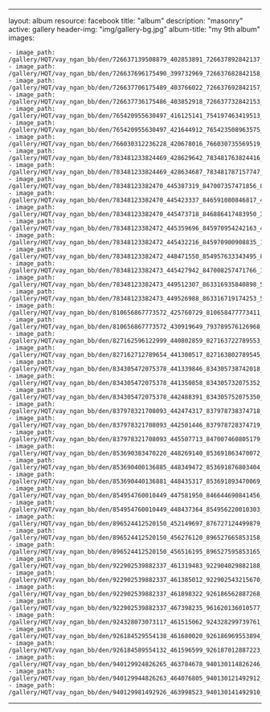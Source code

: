 
---
layout: album
resource: facebook
title: "album"
description: "masonry"
active: gallery
header-img: "img/gallery-bg.jpg"
album-title: "my 9th album"
images:
    
    - image_path: /gallery/HQT/vay_ngan_bb/den/726637139508879_402853891_726637892842137_477834847839704591_n.jpg
    - image_path: /gallery/HQT/vay_ngan_bb/den/726637696175490_399732969_726637682842158_2516638448013969366_n.jpg
    - image_path: /gallery/HQT/vay_ngan_bb/den/726637706175489_403766022_726637692842157_6697084540931109859_n.jpg
    - image_path: /gallery/HQT/vay_ngan_bb/den/726637736175486_403852918_726637732842153_4195367358341689781_n.jpg
    - image_path: /gallery/HQT/vay_ngan_bb/den/765420955630497_416125141_754197463419513_9155401482778095428_n.jpg
    - image_path: /gallery/HQT/vay_ngan_bb/den/765420955630497_421644912_765423508963575_1806946253984129715_n.jpg
    - image_path: /gallery/HQT/vay_ngan_bb/den/766030312236228_420678016_766030735569519_992971523727699216_n.jpg
    - image_path: /gallery/HQT/vay_ngan_bb/den/783481233824469_428629642_783481763824416_7090441093250821328_n.jpg
    - image_path: /gallery/HQT/vay_ngan_bb/den/783481233824469_428634687_783481787157747_2502520308191353839_n.jpg
    - image_path: /gallery/HQT/vay_ngan_bb/den/78348123382470_445387319_847007357471856_8703106998135522735_n.jpg
    - image_path: /gallery/HQT/vay_ngan_bb/den/78348123382470_445423337_846591080846817_4868946673819057274_n.jpg
    - image_path: /gallery/HQT/vay_ngan_bb/den/78348123382470_445473718_846886417483950_3933270368519064965_n.jpg
    - image_path: /gallery/HQT/vay_ngan_bb/den/78348123382472_445359696_845970954242163_4375505838791064646_n.jpg
    - image_path: /gallery/HQT/vay_ngan_bb/den/78348123382472_445432216_845970900908835_1486943380448262152_n.jpg
    - image_path: /gallery/HQT/vay_ngan_bb/den/78348123382472_448471550_854957633343495_8222871262571351884_n.jpg
    - image_path: /gallery/HQT/vay_ngan_bb/den/78348123382473_445427942_847008257471766_1555290934294822038_n.jpg
    - image_path: /gallery/HQT/vay_ngan_bb/den/78348123382473_449512307_863316935840898_5311724237160740340_n.jpg
    - image_path: /gallery/HQT/vay_ngan_bb/den/78348123382473_449526988_863316719174253_5395434507792766711_n.jpg
    - image_path: /gallery/HQT/vay_ngan_bb/den/810656867773572_425760729_810658477773411_2774002154499509940_n.jpg
    - image_path: /gallery/HQT/vay_ngan_bb/den/810656867773572_430919649_793789576126968_6547925305394699827_n.jpg
    - image_path: /gallery/HQT/vay_ngan_bb/den/827162596122999_440802859_827163722789553_1059586479724947370_n.jpg
    - image_path: /gallery/HQT/vay_ngan_bb/den/827162712789654_441300517_827163802789545_8560262372845233473_n.jpg
    - image_path: /gallery/HQT/vay_ngan_bb/den/834305472075378_441339846_834305738742018_2846052877573869885_n.jpg
    - image_path: /gallery/HQT/vay_ngan_bb/den/834305472075378_441350858_834305732075352_6680159418933665474_n.jpg
    - image_path: /gallery/HQT/vay_ngan_bb/den/834305472075378_442488391_834305752075350_9172197294074262300_n.jpg
    - image_path: /gallery/HQT/vay_ngan_bb/den/837978321708093_442474317_837978738374718_4021676536887705075_n.jpg
    - image_path: /gallery/HQT/vay_ngan_bb/den/837978321708093_442501446_837978728374719_8029108377824357541_n.jpg
    - image_path: /gallery/HQT/vay_ngan_bb/den/837978321708093_445507713_847007460805179_8737785334908673073_n.jpg
    - image_path: /gallery/HQT/vay_ngan_bb/den/853690383470220_448269140_853691863470072_4125882938309454420_n.jpg
    - image_path: /gallery/HQT/vay_ngan_bb/den/853690400136885_448349472_853691876803404_1417484151904184220_n.jpg
    - image_path: /gallery/HQT/vay_ngan_bb/den/853690440136881_448435317_853691893470069_5223513135111560383_n.jpg
    - image_path: /gallery/HQT/vay_ngan_bb/den/854954760010449_447581950_846644690841456_3495510720123045332_n.jpg
    - image_path: /gallery/HQT/vay_ngan_bb/den/854954760010449_448437364_854956220010303_284594790624399173_n.jpg
    - image_path: /gallery/HQT/vay_ngan_bb/den/896524412520150_452149697_876727124499879_2503020084506790732_n.jpg
    - image_path: /gallery/HQT/vay_ngan_bb/den/896524412520150_456276120_896527665853158_3207061006745950643_n.jpg
    - image_path: /gallery/HQT/vay_ngan_bb/den/896524412520150_456516195_896527595853165_5585848521128563254_n.jpg
    - image_path: /gallery/HQT/vay_ngan_bb/den/922902539882337_461319483_922904029882188_703717764986268682_n.jpg
    - image_path: /gallery/HQT/vay_ngan_bb/den/922902539882337_461385012_922902543215670_3303982365994826518_n.jpg
    - image_path: /gallery/HQT/vay_ngan_bb/den/922902539882337_461898322_926186562887268_4633231846750207510_n.jpg
    - image_path: /gallery/HQT/vay_ngan_bb/den/922902539882337_467398235_961620136010577_2867075253429593481_n.jpg
    - image_path: /gallery/HQT/vay_ngan_bb/den/924328073073117_461515062_924328299739761_416999715637192077_n.jpg
    - image_path: /gallery/HQT/vay_ngan_bb/den/926184529554138_461680020_926186969553894_7643137211032595141_n.jpg
    - image_path: /gallery/HQT/vay_ngan_bb/den/926184589554132_461596599_926187012887223_3355312340007780497_n.jpg
    - image_path: /gallery/HQT/vay_ngan_bb/den/940129924826265_463784678_940130114826246_425173441097733143_n.jpg
    - image_path: /gallery/HQT/vay_ngan_bb/den/940129944826263_464076805_940130121492912_4374259151179040771_n.jpg
    - image_path: /gallery/HQT/vay_ngan_bb/den/940129981492926_463998523_940130141492910_6750735314098550_n.jpg
---